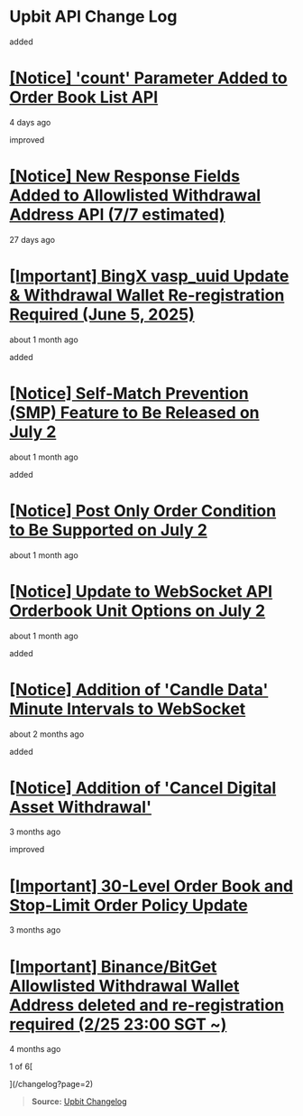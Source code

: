 # Upbit API Change Log

added

# [\[Notice\] 'count' Parameter Added to Order Book List API](/changelog/rest_orderbook_unit_options)

4 days ago

improved

# [\[Notice\] New Response Fields Added to Allowlisted Withdrawal Address API (7/7 estimated)](/changelog/allowlisted_withdrawal_address_update)

27 days ago

# [\[Important\] BingX vasp_uuid Update & Withdrawal Wallet Re-registration Required (June 5, 2025)](/changelog/vasp_uuid_change_bingx)

about 1 month ago

added

# [\[Notice\] Self-Match Prevention (SMP) Feature to Be Released on July 2](/changelog/smp)

about 1 month ago

added

# [\[Notice\] Post Only Order Condition to Be Supported on July 2](/changelog/post_only)

about 1 month ago

# [\[Notice\] Update to WebSocket API Orderbook Unit Options on July 2](/changelog/notice-update-to-websocket-api-orderbook-unit-option)

about 1 month ago

added

# [\[Notice\] Addition of 'Candle Data' Minute Intervals to WebSocket](/changelog/websocket_candles_miniutes)

about 2 months ago

added

# [\[Notice\] Addition of 'Cancel Digital Asset Withdrawal'](/changelog/cancel-digital-asset-withdrawal)

3 months ago

improved

# [\[Important\] 30-Level Order Book and Stop-Limit Order Policy Update](/changelog/orderbook_expansion)

3 months ago

# [\[Important\] Binance/BitGet Allowlisted Withdrawal Wallet Address deleted and re-registration required (2/25 23:00 SGT ~)](/changelog/vasp_uuid_change_action_needed)

4 months ago

1 of 6[

](/changelog?page=2)

> **Source:** [Upbit Changelog](https://global-docs.upbit.com/changelog)
